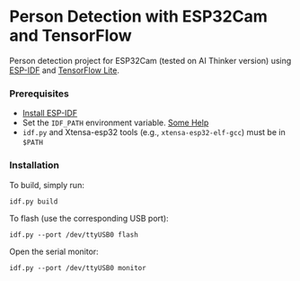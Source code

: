 # Person Detection with ESP32Cam and TensorFlow

Person detection project for ESP32Cam (tested on AI Thinker version) using [ESP-IDF](https://github.com/espressif/esp-idf) and [TensorFlow Lite](https://github.com/tensorflow/tensorflow/tree/master/tensorflow/lite).

### Prerequisites

-   [Install ESP-IDF](https://docs.espressif.com/projects/esp-idf/en/latest/get-started/index.html)
-   Set the `IDF_PATH` environment variable. [Some Help](https://docs.espressif.com/projects/esp-idf/en/latest/get-started/index.html#step-4-set-up-the-environment-variables)
-   `idf.py` and Xtensa-esp32 tools (e.g., `xtensa-esp32-elf-gcc`) must be in `$PATH`

### Installation

To build, simply run:

```
idf.py build
```

To flash (use the corresponding USB port):

```
idf.py --port /dev/ttyUSB0 flash
```

Open the serial monitor:

```
idf.py --port /dev/ttyUSB0 monitor
```
